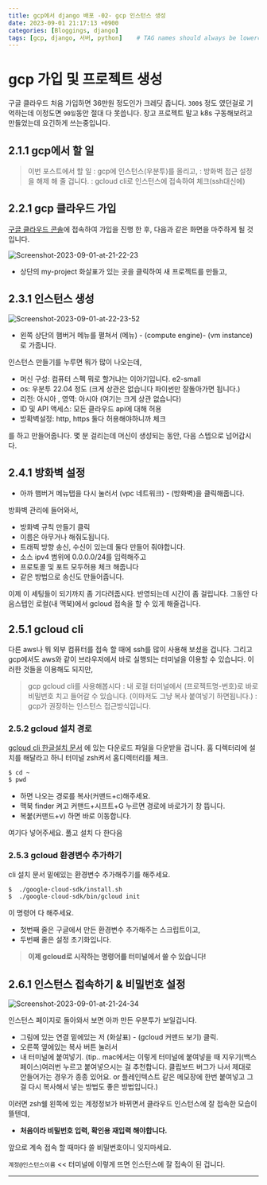 ```yaml
---
title: gcp에서 django 배포 -02- gcp 인스턴스 생성
date: 2023-09-01 21:17:13 +0900
categories: [Bloggings, django]
tags: [gcp, django, 서버, python]    # TAG names should always be lowercase
---
```





# gcp 가입 및 프로젝트 생성

구글 클라우드 처음 가입하면 36만원 정도인가 크레딧 줍니다. `300$` 정도
였던걸로 기억하는데 이정도면 `90일`동안 절대 다 못씁니다. 장고 프로젝트 말고 
k8s 구동해보려고 만들었는데 요긴하게 쓰는중입니다. 

## 2.1.1 gcp에서 할 일

> 이번 포스트에서 할 일
: gcp에 인스턴스(우분투)를 올리고, 
: 방화벽 접근 설정을 해제 해 줄 겁니다.
: gcloud cli로 인스턴스에 접속하여 체크(ssh대신에)


## 2.2.1 gcp 클라우드 가입 
[구글 클라우드 콘솔](https://console.cloud.google.com/)에 접속하여 가입을 진행 한 후, 
다음과 같은 화면을 마주하게 될 것 입니다.
<div>
<img src="https://i.ibb.co/hRqVVrz/Screenshot-2023-09-01-at-21-22-23.png" alt="Screenshot-2023-09-01-at-21-22-23">
</div>

 
* 상단의 my-project 화살표가 있는 곳을 클릭하여 새 프로젝트를 만들고,

## 2.3.1 인스턴스 생성

<div>
<img src="https://i.ibb.co/QN7jcG6/Screenshot-2023-09-01-at-22-23-52.png" alt="Screenshot-2023-09-01-at-22-23-52">
</div>

* 왼쪽 상단의 햄버거 메뉴를 펼쳐서 (메뉴) - (compute engine)- (vm instance)로 가줍니다.

인스턴스 만들기를 누루면 뭐가 많이 나오는데,
* 머신 구성: 컴퓨터 스펙 뭐로 할거냐는 이야기입니다. e2-small 
* os: 우분투 22.04 정도 (크게 상관은 없습니다 파이썬만 잘돌아가면 됩니다.)
* 리전: 아시아 , 영역: 아시아 (여기는 크게 상관 없습니다)
* ID 및 API 액세스: 모든 클라우드 api에 대해 허용 
* 방확벽설정:  http, https 둘다 허용해야하니까 체크

를 하고 만들어줍니다. 몇 분 걸리는데 머신이 생성되는 동안,
다음 스텝으로 넘어갑시다. 

## 2.4.1 방화벽 설정

* 아까 햄버거 메뉴탭을 다시 눌러서 (vpc 네트워크) - (방화벽)을 클릭해줍니다.

방화벽 관리에 들어와서, 

* 방화벽 규칙 만들기 클릭
* 이름은 아무거나 해줘도됩니다.
* 트래픽 방향 송신, 수신이 있는데 둘다 만들어 줘야합니다.
* 소스 ipv4 범위에 0.0.0.0/24를 입력해주고 
* 프로토콜 및 포트 모두허용 체크 해줍니다
* 같은 방법으로 송신도 만들어줍니다.

이제 이 세팅들이 되기까지 좀 기다려줍시다. 반영되는데 시간이 좀 걸립니다. 
그동안 다음스텝인 로컬(내 맥북)에서 gcloud 접속을 할 수 있게 해줄겁니다.

## 2.5.1 gcloud cli 

다른 aws나 뭐 외부 컴퓨터를 접속 할 때에 ssh를 많이 사용해 보셨을 겁니다. 
그리고 gcp에서도 aws와 같이 브라우저에서 바로 실행되는 터미널을 이용할 수 있습니다.
이러한 것들을 이용해도 되지만,

> gcp gcloud cli를 사용해봅시다 
: 내 로컬 터미널에서 (프로젝트명-번호)로 바로 비밀번호 치고 들어갈 수 있습니다. (이마저도 그냥 복사 붙여넣기 하면됩니다.)
: gcp가 권장하는 인스턴스 접근방식입니다.

### 2.5.2 gcloud 설치 경로

[gcloud cli 한글설치 문서](https://cloud.google.com/sdk/docs/install?hl=ko)
에 있는 다운로드 파일을 다운받을 겁니다.
홈 디렉터리에 설치를 해달라고 하니 터미널 zsh켜서 홈디렉터리를 체크.
```zsh
$ cd ~
$ pwd 
```
* 하면 나오는 경로를 복사(커맨드+c)해주세요. 
* 맥북 finder 켜고 커맨드+시프트+G 누르면 경로에 바로가기 창 뜹니다.
* 복붙(커맨드+v) 하면 바로 이동합니다. 

여기다 넣어주세요. 풀고 설치 다 한다음

### 2.5.3 gcloud 환경변수 추가하기

cli 설치 문서 밑에있는 환경변수 추가해주기를 해주세요.

```zsh
$  ./google-cloud-sdk/install.sh
$  ./google-cloud-sdk/bin/gcloud init
```
이 명령어 다 해주세요. 
* 첫번째 줄은 구글에서 만든 환경변수 추가해주는 스크립트이고,
* 두번째 줄은 설정 초기화입니다.

> **이제 gcloud로 시작하는 명령어를 터미널에서 쓸 수 있습니다!**

## 2.6.1 인스턴스 접속하기 & 비밀번호 설정
<div>
<img src="https://i.ibb.co/HN2nxK6/Screenshot-2023-09-01-at-21-24-34.png" alt="Screenshot-2023-09-01-at-21-24-34">
</div>

인스턴스 페이지로 돌아와서 보면 아까 만든 우분투가 보일겁니다.
* 그림에 있는 연결 밑에있는 저 (화살표) - (gcloud 커맨드 보기) 클릭.
* 오른쪽 옆에있는 복사 버튼 눌러서 
* 내 터미널에 붙여넣기. 
(tip.. mac에서는 이렇게 터미널에 붙여넣을 때 지우기(백스페이스)여러번 누르고 
붙여넣으시는 걸 추천합니다. 클립보드 버그가 나서 제대로 안들어가는 경우가 종종 있어요. or 플레인텍스트 같은 메모장에 한번 
붙여넣고 그걸 다시 복사해서 넣는 방법도 좋은 방법입니다.)

이러면 zsh쉘 왼쪽에 있는 계정정보가 바뀌면서 클라우드 인스턴스에 잘 접속한 모습이 뜰텐데,
* **처음이라 비밀번호 입력, 확인용 재입력 해야합니다.**

앞으로 계속 접속 할 때마다 쓸 비밀번호이니 잊지마세요.

`계정@인스턴스이름` << 터미널에 이렇게 뜨면 인스턴스에 잘 접속이 된 겁니다.

---
